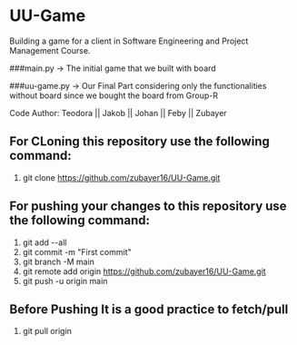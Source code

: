 # UU-Game
Building a game for a client in Software Engineering and Project Management Course.

###main.py -> The initial game that we built with board


###uu-game.py -> Our Final Part considering only the functionalities without board since we bought the board from Group-R

Code Author:
Teodora  || Jakob  || Johan  || Feby  || Zubayer

## For CLoning this repository use the following command:

1. git clone https://github.com/zubayer16/UU-Game.git

## For pushing your changes to this repository use the following command:
1. git add --all
2. git commit -m "First commit"
3. git branch -M main
4. git remote add origin https://github.com/zubayer16/UU-Game.git
5. git push -u origin main

## Before Pushing It is a good practice to fetch/pull
1. git pull origin
